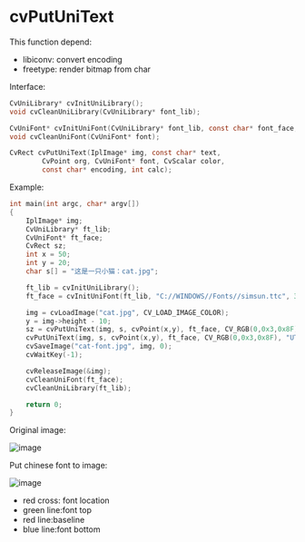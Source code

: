 cvPutUniText
============
This function depend:
  * libiconv: convert encoding
  * freetype: render bitmap from char

Interface:
```c
CvUniLibrary* cvInitUniLibrary();
void cvCleanUniLibrary(CvUniLibrary* font_lib);

CvUniFont* cvInitUniFont(CvUniLibrary* font_lib, const char* font_face, int font_size);
void cvCleanUniFont(CvUniFont* font);

CvRect cvPutUniText(IplImage* img, const char* text,
        CvPoint org, CvUniFont* font, CvScalar color,
        const char* encoding, int calc);
```

Example:
```c
int main(int argc, char* argv[])
{
    IplImage* img;
    CvUniLibrary* ft_lib;
    CvUniFont* ft_face;
    CvRect sz;
    int x = 50;
    int y = 20;
    char s[] = "这是一只小猫：cat.jpg";

    ft_lib = cvInitUniLibrary();
    ft_face = cvInitUniFont(ft_lib, "C://WINDOWS//Fonts//simsun.ttc", 32);

    img = cvLoadImage("cat.jpg", CV_LOAD_IMAGE_COLOR);
    y = img->height - 10;
    sz = cvPutUniText(img, s, cvPoint(x,y), ft_face, CV_RGB(0,0x3,0x8F), "UTF-8", 1);
    cvPutUniText(img, s, cvPoint(x,y), ft_face, CV_RGB(0,0x3,0x8F), "UTF-8", 0);
    cvSaveImage("cat-font.jpg", img, 0);
    cvWaitKey(-1);

    cvReleaseImage(&img);
    cvCleanUniFont(ft_face);
    cvCleanUniLibrary(ft_lib);

    return 0;
}
````

Original image:

![image](https://github.com/buaabyl/cvPutUniText/raw/master/cvUniText/cat.jpg)

Put chinese font to image:

![image](https://github.com/buaabyl/cvPutUniText/raw/master/cvUniText/cat-font.jpg)


  * red cross: font location
  * green line:font top
  * red line:baseline
  * blue line:font bottom
  
